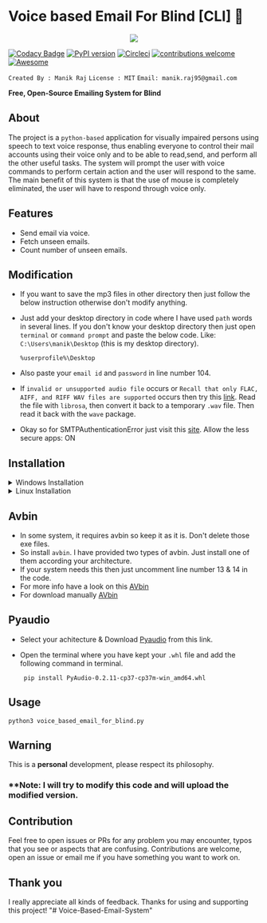 # Voice based Email For Blind [CLI] :email:	

<p align="center">
 <img src="https://i.ibb.co/zZnR5H3/download.png" border="0" /></p>

<p align="center">
 
[![Codacy Badge](https://api.codacy.com/project/badge/Grade/71e0d668762049618c4d33fb0a62b7a7)](https://www.codacy.com/manual/hacky1997/voice-based-email-for-blind?utm_source=github.com&amp;utm_medium=referral&amp;utm_content=hacky1997/voice-based-email-for-blind&amp;utm_campaign=Badge_Grade)
[![PyPI version](https://badge.fury.io/py/codacy-coverage.svg)](https://badge.fury.io/py/codacy-coverage)
[![Circleci](https://circleci.com/gh/hacky1997/voice-based-email-for-blind.svg?style=svg)](https://circleci.com/gh/hacky1997/voice-based-email-for-blind)
[![contributions welcome](https://img.shields.io/badge/contributions-welcome-brightgreen.svg)](https://github.com/hacky1997/voice-based-email-for-blind/fork)
[![Awesome](https://awesome.re/badge-flat.svg)](https://awesome.re)
 
`Created By : Manik Raj`
`License : MIT`
`Email: manik.raj95@gmail.com`

</p>

**Free, Open-Source Emailing System for Blind**

## About
   The project is a `python-based` application for visually impaired persons using speech to text voice response, thus enabling everyone to control their mail accounts using their voice only and to be able to read,send, and perform all the other useful tasks. The system will prompt the user with voice commands to perform certain action and the user will respond to the same. The main benefit of this system is that the use of mouse is completely eliminated, the user will have to respond through voice only.
   
## Features
* Send email via voice.
* Fetch unseen emails.
* Count number of unseen emails.

## Modification
 * If you want to save the mp3 files in other directory then just follow the below instruction otherwise don't modify anything. 
 * Just add your desktop directory in code where I have used `path` words in several lines. If you don't know your desktop directory then just open `terminal` or `command prompt` and paste the below code. Like: `C:\Users\manik\Desktop` (this is my desktop directory).
 
   ```%userprofile%\Desktop```
   
 * Also paste your `email id` and `password` in line number 104.
 * If `invalid or unsupported audio file` occurs or `Recall that only FLAC, AIFF, and RIFF WAV files are supported` occurs then try this [link](https://stackoverflow.com/questions/25672289/failed-to-open-file-file-wav-as-a-wav-due-to-file-does-not-start-with-riff-id/57349558#57349558). Read the file with `librosa`, then convert it back to a temporary `.wav` file. Then read it back with the `wave` package.
 * Okay so for SMTPAuthenticationError just visit this [site](https://myaccount.google.com/lesssecureapps). Allow the less secure  apps: ON

## Installation

<details><summary>Windows Installation</summary>

#### Installation with Python3
   ```C:\Users\manik>git clone https://github.com/hacky1997/voice-based-email-for-blind.git```
   
   ```C:\Users\manik>cd voice-based-email-for-blind```
   
   ```C:\Users\manik>python3 -m pip install -r requirements.txt```
   
   ```C:\Users\manik>python3 voice_based_email_for_blind.py```
 
</details>

<details><summary>Linux Installation</summary>

#### Installation with Python3
  ```root@kali:~/git clone https://github.com/hacky1997/voice-based-email-for-blind.git```
  
  ```root@kali:~/cd voice-based-email-for-blind```
  
  ```root@kali:~/pip3 install -r requirements.txt```
  
  ```root@kali:~/python3 voice_based_email_for_blind.py```
  
</details>

## Avbin
 * In some system, it requires avbin so keep it as it is. Don't delete those exe files.
 * So install `avbin`. I have provided two types of avbin. Just install one of them according your architecture.
 * If your system needs this then just uncomment line number 13 & 14 in the code.
 * For more info have a look on this [AVbin](https://github.com/AVbin/AVbin)
 * For download manually [AVbin](http://avbin.github.io/AVbin/Download.html)

## Pyaudio
 * Select your achitecture & Download [Pyaudio](https://www.lfd.uci.edu/~gohlke/pythonlibs/#pyaudio) from this link.
 * Open the terminal where you have kept your `.whl` file and add the following command in terminal.

   ``` pip install PyAudio-0.2.11-cp37-cp37m-win_amd64.whl```  
   
## Usage
 ```python3 voice_based_email_for_blind.py ```
 
## Warning
 This is a **personal** development, please respect its philosophy.
  
### **Note: I will try to modify this code and will upload the modified version.
 
## Contribution
   Feel free to open issues or PRs for any problem you may encounter, typos that you see or aspects that are confusing. Contributions are welcome, open an issue or email me if you have something you want to work on.
 
## Thank you
I really appreciate all kinds of feedback. Thanks for using and supporting this project!
"# Voice-Based-Email-System" 
